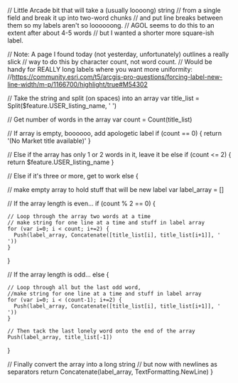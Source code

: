 // Little Arcade bit that will take a (usually loooong) string
// from a single field and break it up into two-word chunks
// and put line breaks between them so my labels aren't so loooooong.
// AGOL seems to do this to an extent after about 4-5 words
// but I wanted a shorter more square-ish label.

// Note: A page I found today (not yesterday, unfortunately) outlines a really slick
// way to do this by character count, not word count.
// Would be handy for REALLY long labels where you want more uniformity:
//https://community.esri.com/t5/arcgis-pro-questions/forcing-label-new-line-width/m-p/1166700/highlight/true#M54302

// Take the string and split (on spaces) into an array
var title_list = Split($feature.USER_listing_name, ' ')

// Get number of words in the array
var count = Count(title_list)

// If array is empty, boooooo, add apologetic label
if (count == 0) {
  return '(No Market title available)'
} 

// Else if the array has only 1 or 2 words in it, leave it be
else if (count <= 2) {
  return $feature.USER_listing_name
} 

// Else if it's three or more, get to work
else {

  // make empty array to hold stuff that will be new label
  var label_array = []

  // If the array length is even...
  if (count % 2 == 0) {

    // Loop through the array two words at a time
    // make string for one line at a time and stuff in label array
    for (var i=0; i < count; i+=2) {
      Push(label_array, Concatenate([title_list[i], title_list[i+1]], ' '))
    }
  } 

  // If the array length is odd...
  else {

    // Loop through all but the last odd word,
    //make string for one line at a time and stuff in label array
    for (var i=0; i < (count-1); i+=2) {
      Push(label_array, Concatenate([title_list[i], title_list[i+1]], ' '))
    } 

    // Then tack the last lonely word onto the end of the array
    Push(label_array, title_list[-1])
  }

  // Finally convert the array into a long string
  // but now with newlines as separators
  return Concatenate(label_array, TextFormatting.NewLine)
}
